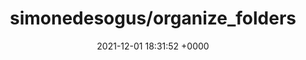 ---
title: "simonedesogus/organize_folders"
link: "https://github.com/simonedesogus/organize_folders"
date: "2021-12-01 18:31:52 +0000"
description: "Order your messy folders"
category: "github"
---